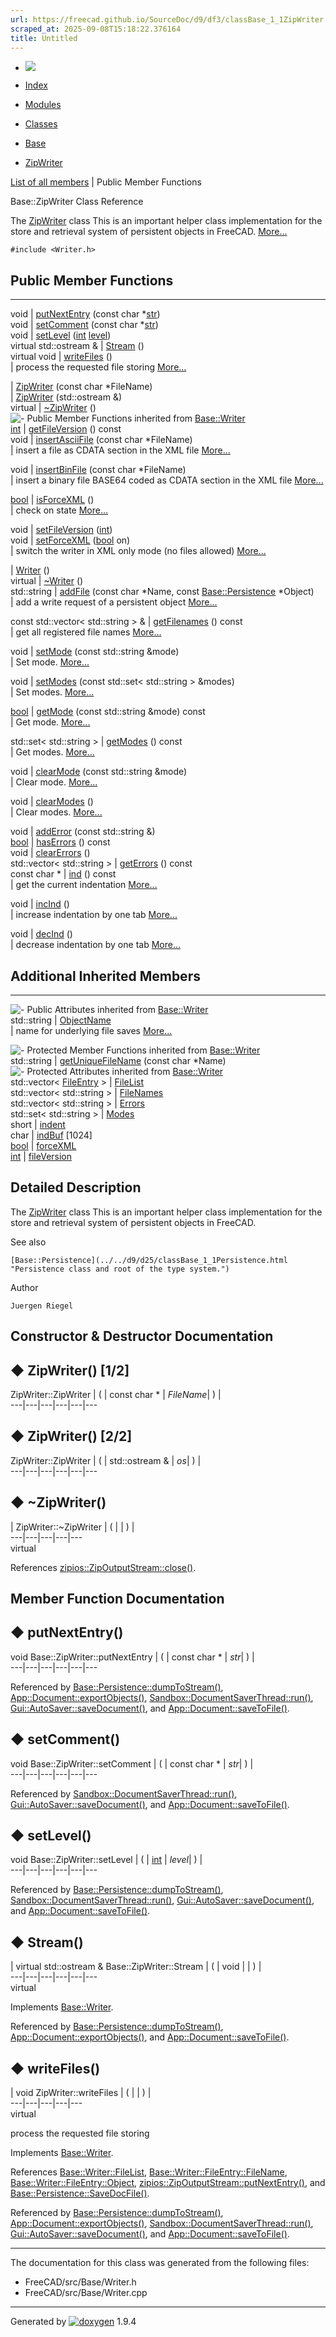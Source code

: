 ```yaml
---
url: https://freecad.github.io/SourceDoc/d9/df3/classBase_1_1ZipWriter.html
scraped_at: 2025-09-08T15:18:22.376164
title: Untitled
---
```


  * [ ![](https://www.freecad.org/svg/logo-freecad.svg) ](https://freecadweb.org "FreeCAD")
  * [Index](../../index.html "Index")
  * [Modules](../../modules.html "Modules list")
  * [Classes](../../annotated.html "Annotated list")

  * [Base](../../db/d07/namespaceBase.html)
  * [ZipWriter](../../d9/df3/classBase_1_1ZipWriter.html)

[List of all members](../../d7/d19/classBase_1_1ZipWriter-members.html) | Public Member Functions

Base::ZipWriter Class Reference

The [ZipWriter](../../d9/df3/classBase_1_1ZipWriter.html "The ZipWriter class
This is an important helper class implementation for the store and retrieval
syst...") class This is an important helper class implementation for the store
and retrieval system of persistent objects in FreeCAD.
[More...](../../d9/df3/classBase_1_1ZipWriter.html#details)

`#include <Writer.h>`

##  Public Member Functions  
  
---  
void | [putNextEntry](../../d9/df3/classBase_1_1ZipWriter.html#abb607a9c82879c6ead67f9dee234bd24) (const char *[str](../../d9/d36/classstr.html))  
void | [setComment](../../d9/df3/classBase_1_1ZipWriter.html#a15c873494ac59c3bc50b0875eb34a1fd) (const char *[str](../../d9/d36/classstr.html))  
void | [setLevel](../../d9/df3/classBase_1_1ZipWriter.html#a8e1bad6d8787aa75f5d5144ef166b16f) ([int](../../d1/da0/classint.html) [level](../../d1/da0/classint.html))  
virtual std::ostream & | [Stream](../../d9/df3/classBase_1_1ZipWriter.html#a37330d3d5bff097e58268aa7853abaa4) ()  
virtual void | [writeFiles](../../d9/df3/classBase_1_1ZipWriter.html#a473a5caab984aaff00f0b6dba44b6b0a) ()  
| process the requested file storing
[More...](../../d9/df3/classBase_1_1ZipWriter.html#a473a5caab984aaff00f0b6dba44b6b0a)  
  
|
[ZipWriter](../../d9/df3/classBase_1_1ZipWriter.html#a1816eb9ed9d10289bd43d19beb0747bd)
(const char *FileName)  
|
[ZipWriter](../../d9/df3/classBase_1_1ZipWriter.html#abdb23125137719a0bcc53b7e7a09ac15)
(std::ostream &)  
virtual | [~ZipWriter](../../d9/df3/classBase_1_1ZipWriter.html#ac6cf71151a9ef11cf031e814126207d3) ()  
![-](../../closed.png) Public Member Functions inherited from
[Base::Writer](../../dd/d4d/classBase_1_1Writer.html)  
[int](../../d1/da0/classint.html) | [getFileVersion](../../dd/d4d/classBase_1_1Writer.html#aaf8877bfc94b43f802bbe6b41fadf7ed) () const  
void | [insertAsciiFile](../../dd/d4d/classBase_1_1Writer.html#ac188706203bae688ddec31a05e57425d) (const char *FileName)  
| insert a file as CDATA section in the XML file
[More...](../../dd/d4d/classBase_1_1Writer.html#ac188706203bae688ddec31a05e57425d)  
  
void | [insertBinFile](../../dd/d4d/classBase_1_1Writer.html#aafe5f2af569301dbae674de29e757de4) (const char *FileName)  
| insert a binary file BASE64 coded as CDATA section in the XML file
[More...](../../dd/d4d/classBase_1_1Writer.html#aafe5f2af569301dbae674de29e757de4)  
  
[bool](../../d9/db9/classbool.html) | [isForceXML](../../dd/d4d/classBase_1_1Writer.html#a2312714b18983912a3b4b01121bab5d6) ()  
| check on state
[More...](../../dd/d4d/classBase_1_1Writer.html#a2312714b18983912a3b4b01121bab5d6)  
  
void | [setFileVersion](../../dd/d4d/classBase_1_1Writer.html#a2fed004ddd6bc5ba1793d9344db63291) ([int](../../d1/da0/classint.html))  
void | [setForceXML](../../dd/d4d/classBase_1_1Writer.html#af7c44d252aa9e28e3fcdce658bcb6e58) ([bool](../../d9/db9/classbool.html) on)  
| switch the writer in XML only mode (no files allowed)
[More...](../../dd/d4d/classBase_1_1Writer.html#af7c44d252aa9e28e3fcdce658bcb6e58)  
  
|
[Writer](../../dd/d4d/classBase_1_1Writer.html#aedc04cd5fb7b4b99d3ad906fef2116ce)
()  
virtual | [~Writer](../../dd/d4d/classBase_1_1Writer.html#a6f57399b94731301d267ce10a2f52ea3) ()  
std::string | [addFile](../../dd/d4d/classBase_1_1Writer.html#a253afcb774015eed79da264548ef4b55) (const char *Name, const [Base::Persistence](../../d9/d25/classBase_1_1Persistence.html) *Object)  
| add a write request of a persistent object
[More...](../../dd/d4d/classBase_1_1Writer.html#a253afcb774015eed79da264548ef4b55)  
  
const std::vector< std::string > & | [getFilenames](../../dd/d4d/classBase_1_1Writer.html#a6cc1724ce9808ed9d010057a45c0fd6b) () const  
| get all registered file names
[More...](../../dd/d4d/classBase_1_1Writer.html#a6cc1724ce9808ed9d010057a45c0fd6b)  
  
void | [setMode](../../dd/d4d/classBase_1_1Writer.html#a3a26c2bb6285dcd29c97037cdda5042e) (const std::string &mode)  
| Set mode.
[More...](../../dd/d4d/classBase_1_1Writer.html#a3a26c2bb6285dcd29c97037cdda5042e)  
  
void | [setModes](../../dd/d4d/classBase_1_1Writer.html#ada4367ab704c07fc4347bb6055c88f1c) (const std::set< std::string > &modes)  
| Set modes.
[More...](../../dd/d4d/classBase_1_1Writer.html#ada4367ab704c07fc4347bb6055c88f1c)  
  
[bool](../../d9/db9/classbool.html) | [getMode](../../dd/d4d/classBase_1_1Writer.html#a67a2c785c2554167b104bad578ae5c83) (const std::string &mode) const  
| Get mode.
[More...](../../dd/d4d/classBase_1_1Writer.html#a67a2c785c2554167b104bad578ae5c83)  
  
std::set< std::string > | [getModes](../../dd/d4d/classBase_1_1Writer.html#a86e86c861b4596a5470e64b06749154f) () const  
| Get modes.
[More...](../../dd/d4d/classBase_1_1Writer.html#a86e86c861b4596a5470e64b06749154f)  
  
void | [clearMode](../../dd/d4d/classBase_1_1Writer.html#a4c81edd99ae05bebdeec57cc65f371e1) (const std::string &mode)  
| Clear mode.
[More...](../../dd/d4d/classBase_1_1Writer.html#a4c81edd99ae05bebdeec57cc65f371e1)  
  
void | [clearModes](../../dd/d4d/classBase_1_1Writer.html#aaa6ac018d7d3fc0f8215e785b9d2918d) ()  
| Clear modes.
[More...](../../dd/d4d/classBase_1_1Writer.html#aaa6ac018d7d3fc0f8215e785b9d2918d)  
  
void | [addError](../../dd/d4d/classBase_1_1Writer.html#a060e45ed91863b5535fa9c9721dde11f) (const std::string &)  
[bool](../../d9/db9/classbool.html) | [hasErrors](../../dd/d4d/classBase_1_1Writer.html#a63b47ea7f6739149a2df8c4bf6344f3a) () const  
void | [clearErrors](../../dd/d4d/classBase_1_1Writer.html#af772e74bbf7a1dd181af9fb5dfc94ccc) ()  
std::vector< std::string > | [getErrors](../../dd/d4d/classBase_1_1Writer.html#a0a8724e4f558be340dce98381cfc6097) () const  
const char * | [ind](../../dd/d4d/classBase_1_1Writer.html#aca6713f264f65b0a0dac0ac013ab3368) () const  
| get the current indentation
[More...](../../dd/d4d/classBase_1_1Writer.html#aca6713f264f65b0a0dac0ac013ab3368)  
  
void | [incInd](../../dd/d4d/classBase_1_1Writer.html#a43d778c305e03fe9d6e6def57ce738f5) ()  
| increase indentation by one tab
[More...](../../dd/d4d/classBase_1_1Writer.html#a43d778c305e03fe9d6e6def57ce738f5)  
  
void | [decInd](../../dd/d4d/classBase_1_1Writer.html#a30341c9a398093609d564137a7bb9c92) ()  
| decrease indentation by one tab
[More...](../../dd/d4d/classBase_1_1Writer.html#a30341c9a398093609d564137a7bb9c92)  
  
  
##  Additional Inherited Members  
  
---  
![-](../../closed.png) Public Attributes inherited from
[Base::Writer](../../dd/d4d/classBase_1_1Writer.html)  
std::string | [ObjectName](../../dd/d4d/classBase_1_1Writer.html#a33392412488d03635dfb4527e3df677d)  
| name for underlying file saves
[More...](../../dd/d4d/classBase_1_1Writer.html#a33392412488d03635dfb4527e3df677d)  
  
![-](../../closed.png) Protected Member Functions inherited from
[Base::Writer](../../dd/d4d/classBase_1_1Writer.html)  
std::string | [getUniqueFileName](../../dd/d4d/classBase_1_1Writer.html#a5f42876fd6d991fd34f2de3ca657f9cc) (const char *Name)  
![-](../../closed.png) Protected Attributes inherited from
[Base::Writer](../../dd/d4d/classBase_1_1Writer.html)  
std::vector< [FileEntry](../../d5/de8/structBase_1_1Writer_1_1FileEntry.html) > | [FileList](../../dd/d4d/classBase_1_1Writer.html#a364da33cc8f9237793691c1ed545b866)  
std::vector< std::string > | [FileNames](../../dd/d4d/classBase_1_1Writer.html#afaea6adc505c9a950ce2b6385a7fec2c)  
std::vector< std::string > | [Errors](../../dd/d4d/classBase_1_1Writer.html#a20d9a8919ae090e2910a0b8068e7ff62)  
std::set< std::string > | [Modes](../../dd/d4d/classBase_1_1Writer.html#ac621e7c0f597b9220dd9bdab6acab4dd)  
short | [indent](../../dd/d4d/classBase_1_1Writer.html#a51f1a622cb20d7dceb19ec58b1a111c5)  
char | [indBuf](../../dd/d4d/classBase_1_1Writer.html#acb8178b1adf60b3f6b58db2324456062) [1024]  
[bool](../../d9/db9/classbool.html) | [forceXML](../../dd/d4d/classBase_1_1Writer.html#aac5ceb3ba47d3598d2e357fe9c2afab1)  
[int](../../d1/da0/classint.html) | [fileVersion](../../dd/d4d/classBase_1_1Writer.html#ade28c77127289e039bc9eeccfe40ff61)  
  
## Detailed Description

The [ZipWriter](../../d9/df3/classBase_1_1ZipWriter.html "The ZipWriter class
This is an important helper class implementation for the store and retrieval
syst...") class This is an important helper class implementation for the store
and retrieval system of persistent objects in FreeCAD.

See also

    [Base::Persistence](../../d9/d25/classBase_1_1Persistence.html "Persistence class and root of the type system.")

Author

    Juergen Riegel 

## Constructor & Destructor Documentation

## ◆ ZipWriter() [1/2]

ZipWriter::ZipWriter  | ( | const char *  | _FileName_| ) |   
---|---|---|---|---|---  
  
## ◆ ZipWriter() [2/2]

ZipWriter::ZipWriter  | ( | std::ostream & | _os_| ) |   
---|---|---|---|---|---  
  
## ◆ ~ZipWriter()

| ZipWriter::~ZipWriter  | ( | | ) |   
---|---|---|---|---  
virtual  
  
References
[zipios::ZipOutputStream::close()](../../d3/d51/classzipios_1_1ZipOutputStream.html#a1e7ef30f3d6512c984698795b830b544).

## Member Function Documentation

## ◆ putNextEntry()

void Base::ZipWriter::putNextEntry  | ( | const char *  | _str_| ) |   
---|---|---|---|---|---  
  
Referenced by
[Base::Persistence::dumpToStream()](../../d9/d25/classBase_1_1Persistence.html#a3f09f422620031b240b4f01c044b49c7),
[App::Document::exportObjects()](../../d8/d3e/classApp_1_1Document.html#a7ebc166fbd54e4c0088cd06ad006e739),
[Sandbox::DocumentSaverThread::run()](../../d9/d1c/classSandbox_1_1DocumentSaverThread.html#a4eda162d7f2ad445c7e4ef89b8071ed6),
[Gui::AutoSaver::saveDocument()](../../d6/d8b/classGui_1_1AutoSaver.html#a6820c336cb0be4164736f27729fed059),
and
[App::Document::saveToFile()](../../d8/d3e/classApp_1_1Document.html#a3146b0eacd6ff04482041f56547a554d).

## ◆ setComment()

void Base::ZipWriter::setComment  | ( | const char *  | _str_| ) |   
---|---|---|---|---|---  
  
Referenced by
[Sandbox::DocumentSaverThread::run()](../../d9/d1c/classSandbox_1_1DocumentSaverThread.html#a4eda162d7f2ad445c7e4ef89b8071ed6),
[Gui::AutoSaver::saveDocument()](../../d6/d8b/classGui_1_1AutoSaver.html#a6820c336cb0be4164736f27729fed059),
and
[App::Document::saveToFile()](../../d8/d3e/classApp_1_1Document.html#a3146b0eacd6ff04482041f56547a554d).

## ◆ setLevel()

void Base::ZipWriter::setLevel  | ( | [int](../../d1/da0/classint.html) | _level_| ) |   
---|---|---|---|---|---  
  
Referenced by
[Base::Persistence::dumpToStream()](../../d9/d25/classBase_1_1Persistence.html#a3f09f422620031b240b4f01c044b49c7),
[Sandbox::DocumentSaverThread::run()](../../d9/d1c/classSandbox_1_1DocumentSaverThread.html#a4eda162d7f2ad445c7e4ef89b8071ed6),
[Gui::AutoSaver::saveDocument()](../../d6/d8b/classGui_1_1AutoSaver.html#a6820c336cb0be4164736f27729fed059),
and
[App::Document::saveToFile()](../../d8/d3e/classApp_1_1Document.html#a3146b0eacd6ff04482041f56547a554d).

## ◆ Stream()

| virtual std::ostream & Base::ZipWriter::Stream  | ( | void  | | ) |   
---|---|---|---|---|---  
virtual  
  
Implements
[Base::Writer](../../dd/d4d/classBase_1_1Writer.html#ab9783b74c5f923aff65ecefcc0910205).

Referenced by
[Base::Persistence::dumpToStream()](../../d9/d25/classBase_1_1Persistence.html#a3f09f422620031b240b4f01c044b49c7),
[App::Document::exportObjects()](../../d8/d3e/classApp_1_1Document.html#a7ebc166fbd54e4c0088cd06ad006e739),
and
[App::Document::saveToFile()](../../d8/d3e/classApp_1_1Document.html#a3146b0eacd6ff04482041f56547a554d).

## ◆ writeFiles()

| void ZipWriter::writeFiles  | ( | | ) |   
---|---|---|---|---  
virtual  
  
process the requested file storing

Implements
[Base::Writer](../../dd/d4d/classBase_1_1Writer.html#a4ac216f6afc4c088950ae53dc75a9e2d).

References
[Base::Writer::FileList](../../dd/d4d/classBase_1_1Writer.html#a364da33cc8f9237793691c1ed545b866),
[Base::Writer::FileEntry::FileName](../../d5/de8/structBase_1_1Writer_1_1FileEntry.html#abd6c12817010758a25f9af39c2c3a70c),
[Base::Writer::FileEntry::Object](../../d5/de8/structBase_1_1Writer_1_1FileEntry.html#a15a35046c9bd5dad11dd5d97c18d675f),
[zipios::ZipOutputStream::putNextEntry()](../../d3/d51/classzipios_1_1ZipOutputStream.html#a59f847b10b7715934f9dc2ef74165df1),
and
[Base::Persistence::SaveDocFile()](../../d9/d25/classBase_1_1Persistence.html#af6ddc03fc798b7eb485afe4d98ec5e45).

Referenced by
[Base::Persistence::dumpToStream()](../../d9/d25/classBase_1_1Persistence.html#a3f09f422620031b240b4f01c044b49c7),
[App::Document::exportObjects()](../../d8/d3e/classApp_1_1Document.html#a7ebc166fbd54e4c0088cd06ad006e739),
[Sandbox::DocumentSaverThread::run()](../../d9/d1c/classSandbox_1_1DocumentSaverThread.html#a4eda162d7f2ad445c7e4ef89b8071ed6),
[Gui::AutoSaver::saveDocument()](../../d6/d8b/classGui_1_1AutoSaver.html#a6820c336cb0be4164736f27729fed059),
and
[App::Document::saveToFile()](../../d8/d3e/classApp_1_1Document.html#a3146b0eacd6ff04482041f56547a554d).

* * *

The documentation for this class was generated from the following files:

  * FreeCAD/src/Base/Writer.h
  * FreeCAD/src/Base/Writer.cpp

* * *

Generated by
[![doxygen](../../doxygen.svg)](https://www.doxygen.org/index.html) 1.9.4

